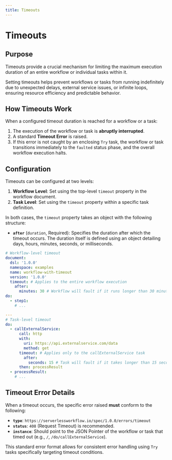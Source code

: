 ```yaml
---
title: Timeouts
---
```


# Timeouts

## Purpose

Timeouts provide a crucial mechanism for limiting the maximum execution duration of an entire workflow or individual
tasks within it.

Setting timeouts helps prevent workflows or tasks from running indefinitely due to unexpected delays, external service
issues, or infinite loops, ensuring resource efficiency and predictable behavior.

## How Timeouts Work

When a configured timeout duration is reached for a workflow or a task:

1. The execution of the workflow or task is **abruptly interrupted**.
2. A standard **Timeout Error** is raised.
3. If this error is not caught by an enclosing `Try` task, the workflow or task transitions immediately to the `faulted`
   status phase, and the overall workflow execution halts.

## Configuration

Timeouts can be configured at two levels:

1. **Workflow Level**: Set using the top-level `timeout` property in the workflow document.
2. **Task Level**: Set using the `timeout` property within a specific task definition.

In both cases, the `timeout` property takes an object with the following structure:

* **`after`** (`duration`, Required): Specifies the duration after which the timeout occurs. The duration itself is
  defined using an object detailing days, hours, minutes, seconds, or milliseconds.

```yaml
# Workflow-level timeout
document:
  dsl: '1.0.0'
  namespace: examples
  name: workflow-with-timeout
  version: '1.0.0'
  timeout: # Applies to the entire workflow execution
    after:
      minutes: 30 # Workflow will fault if it runs longer than 30 minutes
do:
  - step1:
    # ...

---
# Task-level timeout
do:
  - callExternalService:
      call: http
      with:
        uri: https://api.externalservice.com/data
        method: get
      timeout: # Applies only to the callExternalService task
        after:
          seconds: 15 # Task will fault if it takes longer than 15 seconds
      then: processResult
  - processResult:
    # ...
```

## Timeout Error Details

When a timeout occurs, the specific error raised **must** conform to the following:

* **`type`**: `https://serverlessworkflow.io/spec/1.0.0/errors/timeout`
* **`status`**: `408` (Request Timeout) is recommended.
* **`instance`**: Should point to the JSON Pointer of the workflow or task that timed out (e.g., `/`,
  `/do/callExternalService`).

This standard error format allows for consistent error handling using `Try` tasks specifically targeting timeout
conditions. 